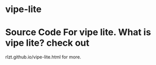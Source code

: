 # vipe-lite
# Source Code For vipe lite. What is vipe lite? check out 
rlzt.github.io/vipe-lite.html for more.
